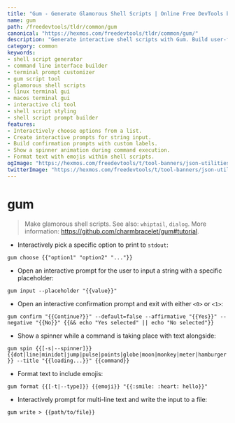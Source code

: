 ```yaml
---
title: "Gum - Generate Glamorous Shell Scripts | Online Free DevTools by Hexmos"
name: gum
path: /freedevtools/tldr/common/gum
canonical: "https://hexmos.com/freedevtools/tldr/common/gum/"
description: "Generate interactive shell scripts with Gum. Build user-friendly command-line interfaces and customize terminal prompts. Free online tool, no registration required."
category: common
keywords:
- shell script generator
- command line interface builder
- terminal prompt customizer
- gum script tool
- glamorous shell scripts
- linux terminal gui
- macos terminal gui
- interactive cli tool
- shell script styling
- shell script prompt builder
features:
- Interactively choose options from a list.
- Create interactive prompts for string input.
- Build confirmation prompts with custom labels.
- Show a spinner animation during command execution.
- Format text with emojis within shell scripts.
ogImage: "https://hexmos.com/freedevtools/t/tool-banners/json-utilities-banner.png"
twitterImage: "https://hexmos.com/freedevtools/t/tool-banners/json-utilities-banner.png"
---
```


# gum

> Make glamorous shell scripts.
> See also: `whiptail`, `dialog`.
> More information: <https://github.com/charmbracelet/gum#tutorial>.

- Interactively pick a specific option to print to `stdout`:

`gum choose {{"option1" "option2" "..."}}`

- Open an interactive prompt for the user to input a string with a specific placeholder:

`gum input --placeholder "{{value}}"`

- Open an interactive confirmation prompt and exit with either `<0>` or `<1>`:

`gum confirm "{{Continue?}}" --default=false --affirmative "{{Yes}}" --negative "{{No}}" {{&& echo "Yes selected" || echo "No selected"}}`

- Show a spinner while a command is taking place with text alongside:

`gum spin {{[-s|--spinner]}} {{dot|line|minidot|jump|pulse|points|globe|moon|monkey|meter|hamburger}} --title "{{loading...}}" {{command}}`

- Format text to include emojis:

`gum format {{[-t|--type]}} {{emoji}} "{{:smile: :heart: hello}}"`

- Interactively prompt for multi-line text and write the input to a file:

`gum write > {{path/to/file}}`
